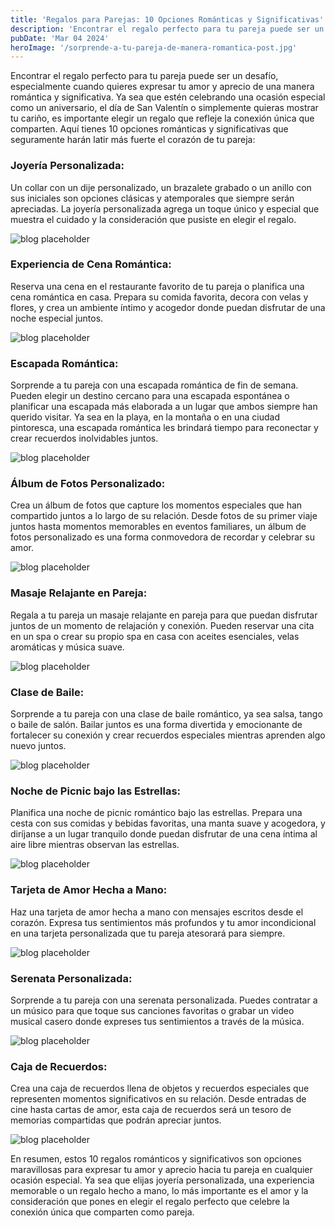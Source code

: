 ```yaml
---
title: 'Regalos para Parejas: 10 Opciones Románticas y Significativas'
description: 'Encontrar el regalo perfecto para tu pareja puede ser un desafío...'
pubDate: 'Mar 04 2024'
heroImage: '/sorprende-a-tu-pareja-de-manera-romantica-post.jpg'
---
```


Encontrar el regalo perfecto para tu pareja puede ser un desafío, especialmente cuando quieres expresar tu amor y aprecio de una manera romántica y significativa. Ya sea que estén celebrando una ocasión especial como un aniversario, el día de San Valentín o simplemente quieras mostrar tu cariño, es importante elegir un regalo que refleje la conexión única que comparten. Aquí tienes 10 opciones románticas y significativas que seguramente harán latir más fuerte el corazón de tu pareja:

### Joyería Personalizada: 
Un collar con un dije personalizado, un brazalete grabado o un anillo con sus iniciales son opciones clásicas y atemporales que siempre serán apreciadas. La joyería personalizada agrega un toque único y especial que muestra el cuidado y la consideración que pusiste en elegir el regalo.

![blog placeholder](/sorprende-a-tu-pareja-de-manera-romantica-post-1.jpg)

### Experiencia de Cena Romántica: 
Reserva una cena en el restaurante favorito de tu pareja o planifica una cena romántica en casa. Prepara su comida favorita, decora con velas y flores, y crea un ambiente íntimo y acogedor donde puedan disfrutar de una noche especial juntos.

![blog placeholder](/sorprende-a-tu-pareja-de-manera-romantica-post-2.jpg)

### Escapada Romántica: 
Sorprende a tu pareja con una escapada romántica de fin de semana. Pueden elegir un destino cercano para una escapada espontánea o planificar una escapada más elaborada a un lugar que ambos siempre han querido visitar. Ya sea en la playa, en la montaña o en una ciudad pintoresca, una escapada romántica les brindará tiempo para reconectar y crear recuerdos inolvidables juntos.

![blog placeholder](/sorprende-a-tu-pareja-de-manera-romantica-post-3.jpg)

### Álbum de Fotos Personalizado: 
Crea un álbum de fotos que capture los momentos especiales que han compartido juntos a lo largo de su relación. Desde fotos de su primer viaje juntos hasta momentos memorables en eventos familiares, un álbum de fotos personalizado es una forma conmovedora de recordar y celebrar su amor.

![blog placeholder](/sorprende-a-tu-pareja-de-manera-romantica-post-4.jpg)

### Masaje Relajante en Pareja: 
Regala a tu pareja un masaje relajante en pareja para que puedan disfrutar juntos de un momento de relajación y conexión. Pueden reservar una cita en un spa o crear su propio spa en casa con aceites esenciales, velas aromáticas y música suave.

![blog placeholder](/sorprende-a-tu-pareja-de-manera-romantica-post-5.jpg)

### Clase de Baile: 
Sorprende a tu pareja con una clase de baile romántico, ya sea salsa, tango o baile de salón. Bailar juntos es una forma divertida y emocionante de fortalecer su conexión y crear recuerdos especiales mientras aprenden algo nuevo juntos.

![blog placeholder](/sorprende-a-tu-pareja-de-manera-romantica-post-6.jpg)

### Noche de Picnic bajo las Estrellas: 
Planifica una noche de picnic romántico bajo las estrellas. Prepara una cesta con sus comidas y bebidas favoritas, una manta suave y acogedora, y diríjanse a un lugar tranquilo donde puedan disfrutar de una cena íntima al aire libre mientras observan las estrellas.

![blog placeholder](/sorprende-a-tu-pareja-de-manera-romantica-post-7.jpg)

### Tarjeta de Amor Hecha a Mano: 
Haz una tarjeta de amor hecha a mano con mensajes escritos desde el corazón. Expresa tus sentimientos más profundos y tu amor incondicional en una tarjeta personalizada que tu pareja atesorará para siempre.

![blog placeholder](/sorprende-a-tu-pareja-de-manera-romantica-post-8.jpg)

### Serenata Personalizada: 
Sorprende a tu pareja con una serenata personalizada. Puedes contratar a un músico para que toque sus canciones favoritas o grabar un video musical casero donde expreses tus sentimientos a través de la música.

![blog placeholder](/sorprende-a-tu-pareja-de-manera-romantica-post-9.jpg)

### Caja de Recuerdos: 
Crea una caja de recuerdos llena de objetos y recuerdos especiales que representen momentos significativos en su relación. Desde entradas de cine hasta cartas de amor, esta caja de recuerdos será un tesoro de memorias compartidas que podrán apreciar juntos.

![blog placeholder](/sorprende-a-tu-pareja-de-manera-romantica-post-10.jpg)

En resumen, estos 10 regalos románticos y significativos son opciones maravillosas para expresar tu amor y aprecio hacia tu pareja en cualquier ocasión especial. Ya sea que elijas joyería personalizada, una experiencia memorable o un regalo hecho a mano, lo más importante es el amor y la consideración que pones en elegir el regalo perfecto que celebre la conexión única que comparten como pareja.